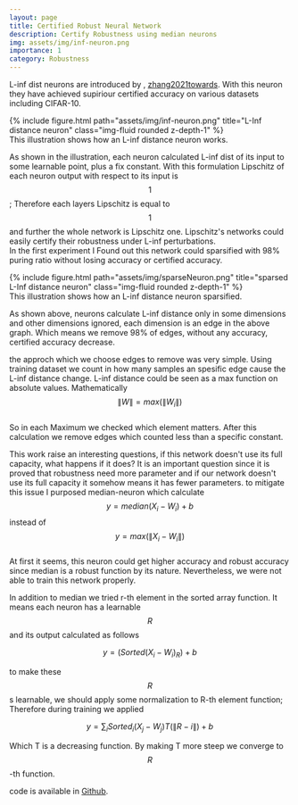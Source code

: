 ```yaml
---
layout: page
title: Certified Robust Neural Network
description: Certify Robustness using median neurons
img: assets/img/inf-neuron.png
importance: 1
category: Robustness
---
```

L-inf dist neurons are introduced by , [zhang2021towards](https://github.com/zbh2047/L_inf-dist-net). With this neuron they have achieved supiriour certified accuracy on various datasets including CIFAR-10.  
<div class="row">
    <div class="col-sm mt-3 mt-md-0">
        {% include figure.html path="assets/img/inf-neuron.png" title="L-Inf distance neuron" class="img-fluid rounded z-depth-1" %}
    </div>
</div>
<div class="caption">
    This illustration shows how an L-inf distance neuron works.
</div>

As shown in the illustration, each neuron calculated L-inf dist of its input to some learnable point, plus a fix constant. With this formulation Lipschitz of each neuron output with respect to its input is $$1$$; Therefore each layers Lipschitz is equal to $$1$$ and further the whole network is Lipschitz one. Lipschitz's networks could easily certify their robustness under L-inf perturbations.\
In the first experiment I Found out this network could sparsified with 98% puring ratio without losing accuracy or certified accuracy.

<div class="row">
    <div class="col-sm mt-3 mt-md-0">
        {% include figure.html path="assets/img/sparseNeuron.png" title="sparsed L-Inf distance neuron" class="img-fluid rounded z-depth-1" %}
    </div>
</div>
<div class="caption">
    This illustration shows how an L-inf distance neuron sparsified. 
</div>

As shown above, neurons calculate L-inf distance only in some dimensions and other dimensions ignored, each dimension is an edge in the above graph.
Which means we remove 98% of edges, without any accuracy, certified accuracy decrease.

the approch which we choose edges to remove was very simple. Using training dataset we count in how many samples an spesific edge cause the L-inf distance change. L-inf distance could be seen as a max function on absolute values. Mathematically\
$$\| W \| = max(\|W_i\|)$$\
So in each Maximum we checked which element matters. After this calculation we remove edges which counted less than a specific constant.


This work raise an interesting questions, if this network doesn't use its full capacity, what happens if it does? It is an important question since it is proved that robustness need more parameter and if our network doesn't use its full capacity it somehow means it has fewer parameters.
to mitigate this issue I purposed median-neuron which calculate\
$$y=median(X_i-W_i)+b$$ instead of $$y=max(\|X_i-W_i\|)$$\
At first it seems, this neuron could get higher accuracy and robust accuracy since median is a robust function by its nature. Nevertheless, we were not able to train this network properly.

In addition to median we tried r-th element in the sorted array function. It means each neuron has a learnable $$R$$ and its output calculated as follows

$$y=(Sorted(X_i-W_i)_R)+b$$

to make these $$R$$s learnable, we should apply some normalization to R-th element function; Therefore during training we applied

$$y=\sum_{i} {Sorted_i(X_j-W_j)}{T(\|R-i\|)}+b$$

Which T is a decreasing function. By making T more steep we converge to $$R$$-th function. 

code is available in [Github](https://github.com/ckodser/L_inf_dist_mean).
